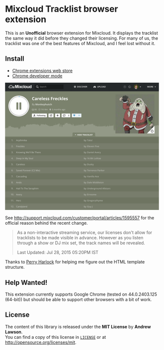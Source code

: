 # Mixcloud Tracklist browser extension

This is an **Unofficial** browser extension for Mixcloud. It displays the
tracklist the same way it did before they changed their licensing. For many of
us, the tracklist was one of the best features of Mixcloud, and I feel lost
without it.

## Install
 - [Chrome extensions web store](https://chrome.google.com/webstore/detail/mixcloud-tracklist/lkoingeajallinlnijfpmmddoeoficef)
 - [Chrome developer mode](https://github.com/adlawson/ext-mixcloud/wiki/Chrome-development)

![Screenshot](screenshot.png)

See http://support.mixcloud.com/customer/portal/articles/1595557 for the
official reason behind the recent change.
> As a non-interactive streaming service, our licenses don't allow for
> tracklists to be made visible in advance. However as you listen through a
> show or DJ mix set, the track names will be revealed.
>
> Last Updated: Jul 28, 2015 05:20PM IST

Thanks to [Perry Harlock](https://github.com/perryharlock) for helping me figure
out the HTML template structure.

## Help Wanted!
This extension currently supports Google Chrome (tested on 44.0.2403.125
(64-bit)) but should be able to support other browsers with a bit of work.

## License
The content of this library is released under the **MIT License** by
**Andrew Lawson**.<br/> You can find a copy of this license in
[`LICENSE`](LICENSE) or at http://opensource.org/licenses/mit.
